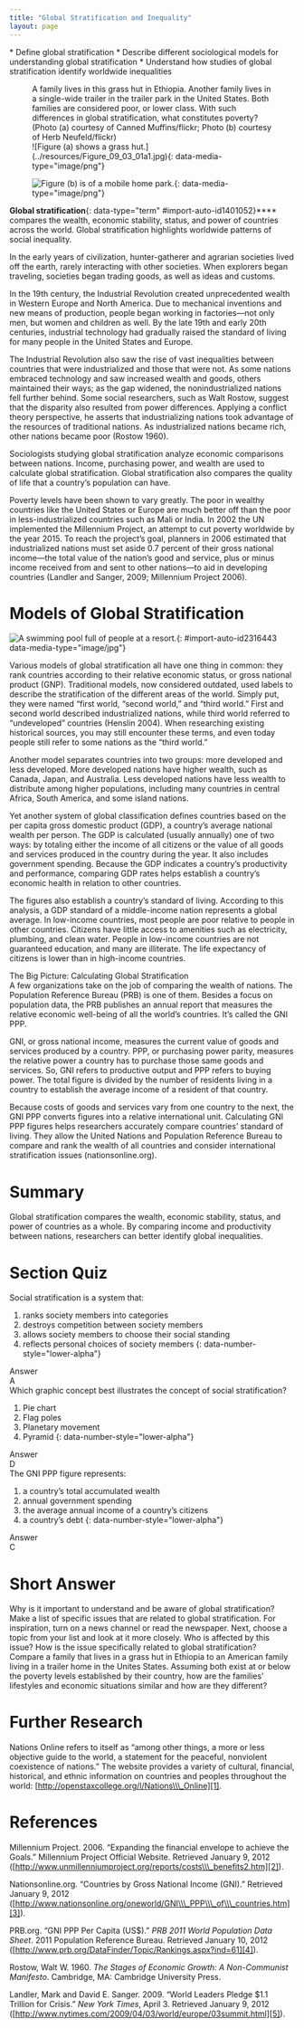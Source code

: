 ```yaml
---
title: "Global Stratification and Inequality"
layout: page
---
```



<div data-type="abstract" markdown="1">
* Define global stratification
* Describe different sociological models for understanding global stratification
* Understand how studies of global stratification identify worldwide inequalities

</div>

<figure markdown="1" data-orient="horizontal">
<figcaption>
A family lives in this grass hut in Ethiopia. Another family lives in a single-wide trailer in the trailer park in the United States. Both families are considered poor, or lower class. With such differences in global stratification, what constitutes poverty? (Photo (a) courtesy of Canned Muffins/flickr; Photo (b) courtesy of Herb Neufeld/flickr)
</figcaption>
![Figure (a) shows a grass hut.](../resources/Figure_09_03_01a1.jpg){: data-media-type="image/png"}

![Figure (b) is of a mobile home park.](../resources/Figure_09_03_01bb.jpg){: data-media-type="image/png"}


</figure>

**Global stratification**{: data-type="term" #import-auto-id1401052}**** compares the wealth, economic stability, status, and power of countries across the world. Global stratification highlights worldwide patterns of social inequality.

In the early years of civilization, hunter-gatherer and agrarian societies lived off the earth, rarely interacting with other societies. When explorers began traveling, societies began trading goods, as well as ideas and customs.

In the 19th century, the Industrial Revolution created unprecedented wealth in Western Europe and North America. Due to mechanical inventions and new means of production, people began working in factories—not only men, but women and children as well. By the late 19th and early 20th centuries, industrial technology had gradually raised the standard of living for many people in the United States and Europe.

The Industrial Revolution also saw the rise of vast inequalities between countries that were industrialized and those that were not. As some nations embraced technology and saw increased wealth and goods, others maintained their ways; as the gap widened, the nonindustrialized nations fell further behind. Some social researchers, such as Walt Rostow, suggest that the disparity also resulted from power differences. Applying a conflict theory perspective, he asserts that industrializing nations took advantage of the resources of traditional nations. As industrialized nations became rich, other nations became poor (Rostow 1960).

Sociologists studying global stratification analyze economic comparisons between nations. Income, purchasing power, and wealth are used to calculate global stratification. Global stratification also compares the quality of life that a country’s population can have.

Poverty levels have been shown to vary greatly. The poor in wealthy countries like the United States or Europe are much better off than the poor in less-industrialized countries such as Mali or India. In 2002 the UN implemented the Millennium Project, an attempt to cut poverty worldwide by the year 2015. To reach the project’s goal, planners in 2006 estimated that industrialized nations must set aside 0.7 percent of their gross national income—the total value of the nation’s good and service, plus or minus income received from and sent to other nations—to aid in developing countries (Landler and Sanger, 2009; Millennium Project 2006).

# Models of Global Stratification

![A swimming pool full of people at a resort.](../resources/Figure_09_03_02a.jpg "Luxury vacation resorts can contribute to a poorer country&#x2019;s economy. This one, in Jamaica, attracts middle and upper-middle class people from wealthier nations. The resort is a source of income and provides jobs for local people. Just outside its borders, however, are poverty-stricken neighborhoods. (Photo courtesy of gailf548/flickr)"){: #import-auto-id2316443 data-media-type="image/jpg"}

Various models of global stratification all have one thing in common: they rank countries according to their relative economic status, or gross national product (GNP). Traditional models, now considered outdated, used labels to describe the stratification of the different areas of the world. Simply put, they were named “first world, “second world,” and “third world.” First and second world described industrialized nations, while third world referred to “undeveloped” countries (Henslin 2004). When researching existing historical sources, you may still encounter these terms, and even today people still refer to some nations as the “third world.”

Another model separates countries into two groups: more developed and less developed. More developed nations have higher wealth, such as Canada, Japan, and Australia. Less developed nations have less wealth to distribute among higher populations, including many countries in central Africa, South America, and some island nations.

Yet another system of global classification defines countries based on the per capita gross domestic product (GDP), a country’s average national wealth per person. The GDP is calculated (usually annually) one of two ways: by totaling either the income of all citizens or the value of all goods and services produced in the country during the year. It also includes government spending. Because the GDP indicates a country’s productivity and performance, comparing GDP rates helps establish a country’s economic health in relation to other countries.

The figures also establish a country’s standard of living. According to this analysis, a GDP standard of a middle-income nation represents a global average. In low-income countries, most people are poor relative to people in other countries. Citizens have little access to amenities such as electricity, plumbing, and clean water. People in low-income countries are not guaranteed education, and many are illiterate. The life expectancy of citizens is lower than in high-income countries.

<div data-type="note" class="sociology-big-picture" data-label="" markdown="1">
<div data-type="title">
The Big Picture: Calculating Global Stratification
</div>
A few organizations take on the job of comparing the wealth of nations. The Population Reference Bureau (PRB) is one of them. Besides a focus on population data, the PRB publishes an annual report that measures the relative economic well-being of all the world’s countries. It’s called the GNI PPP.

GNI, or gross national income, measures the current value of goods and services produced by a country. PPP, or purchasing power parity, measures the relative power a country has to purchase those same goods and services. So, GNI refers to productive output and PPP refers to buying power. The total figure is divided by the number of residents living in a country to establish the average income of a resident of that country.

Because costs of goods and services vary from one country to the next, the GNI PPP converts figures into a relative international unit. Calculating GNI PPP figures helps researchers accurately compare countries’ standard of living. They allow the United Nations and Population Reference Bureau to compare and rank the wealth of all countries and consider international stratification issues (nationsonline.org).

</div>

# Summary

Global stratification compares the wealth, economic stability, status, and power of countries as a whole. By comparing income and productivity between nations, researchers can better identify global inequalities.

# Section Quiz

<div data-type="exercise" data-label="section-quiz">
<div data-type="problem" markdown="1">
Social stratification is a system that:

1.  ranks society members into categories
2.  destroys competition between society members
3.  allows society members to choose their social standing
4.  reflects personal choices of society members
{: data-number-style="lower-alpha"}

</div>
<div data-type="solution" markdown="1">
<div data-type="title">
Answer
</div>
A

</div>
</div>

<div data-type="exercise" data-label="section-quiz">
<div data-type="problem" markdown="1">
Which graphic concept best illustrates the concept of social stratification?

1.  Pie chart
2.  Flag poles
3.  Planetary movement
4.  Pyramid
{: data-number-style="lower-alpha"}

</div>
<div data-type="solution" markdown="1">
<div data-type="title">
Answer
</div>
D

</div>
</div>

<div data-type="exercise" data-label="section-quiz">
<div data-type="problem" markdown="1">
The GNI PPP figure represents:

1.  a country’s total accumulated wealth
2.  annual government spending
3.  the average annual income of a country’s citizens
4.  a country’s debt
{: data-number-style="lower-alpha"}

</div>
<div data-type="solution" markdown="1">
<div data-type="title">
Answer
</div>
C

</div>
</div>

# Short Answer

<div data-type="exercise" data-label="short-answer">
<div data-type="problem" markdown="1">
Why is it important to understand and be aware of global stratification? Make a list of specific issues that are related to global stratification. For inspiration, turn on a news channel or read the newspaper. Next, choose a topic from your list and look at it more closely. Who is affected by this issue? How is the issue specifically related to global stratification?

</div>
</div>

<div data-type="exercise" data-label="short-answer">
<div data-type="problem" markdown="1">
Compare a family that lives in a grass hut in Ethiopia to an American family living in a trailer home in the Unites States. Assuming both exist at or below the poverty levels established by their country, how are the families’ lifestyles and economic situations similar and how are they different?

</div>
</div>

# Further Research

Nations Online refers to itself as “among other things, a more or less objective guide to the world, a statement for the peaceful, nonviolent coexistence of nations.” The website provides a variety of cultural, financial, historical, and ethnic information on countries and peoples throughout the world: [http://openstaxcollege.org/l/Nations\\\_Online][1].

# References

Millennium Project. 2006. “Expanding the financial envelope to achieve the Goals.” Millennium Project Official Website. Retrieved January 9, 2012 ([http://www.unmillenniumproject.org/reports/costs\\\_benefits2.htm][2]).

Nationsonline.org. “Countries by Gross National Income (GNI).” Retrieved January 9, 2012 ([http://www.nationsonline.org/oneworld/GNI\\\_PPP\\\_of\\\_countries.htm][3]).

PRB.org. “GNI PPP Per Capita (US$).” <em> PRB 2011 World Population Data Sheet</em>. 2011 Population Reference Bureau. Retrieved January 10, 2012 ([http://www.prb.org/DataFinder/Topic/Rankings.aspx?ind=61][4]).

Rostow, Walt W. 1960. *The Stages of Economic Growth: A Non-Communist Manifesto*. Cambridge, MA: Cambridge University Press.

Landler, Mark and David E. Sanger. 2009. “World Leaders Pledge $1.1 Trillion for Crisis.” *New York Times*, April 3. Retrieved January 9, 2012 ([http://www.nytimes.com/2009/04/03/world/europe/03summit.html][5]).



[1]: http://openstaxcollege.org/l/Nations_Online
[2]: http://www.unmillenniumproject.org/reports/costs_benefits2.htm
[3]: http://www.nationsonline.org/oneworld/GNI_PPP_of_countries.htm
[4]: http://www.prb.org/DataFinder/Topic/Rankings.aspx?ind=61
[5]: http://www.nytimes.com/2009/04/03/world/europe/03summit.html
